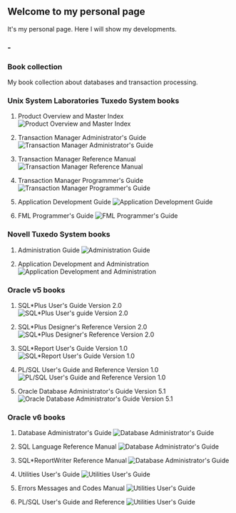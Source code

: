 ## Welcome to my personal page

It's my personal page. Here I will show my developments.

### -

### Book collection

My book collection about databases and transaction processing.

### Unix System Laboratories Tuxedo System books

1. Product Overview and Master Index
![Product Overview and Master Index](/assets/images/IMG_0048_r.jpg)

2. Transaction Manager Administrator's Guide
![Transaction Manager Administrator's Guide](/assets/images/IMG_0049_r.jpg)

3. Transaction Manager Reference Manual
![Transaction Manager Reference Manual](/assets/images/IMG_0050_r.jpg)

4. Transaction Manager Programmer's Guide
![Transaction Manager Programmer's Guide](/assets/images/IMG_0051_r.jpg)

5. Application Development Guide
![Application Development Guide](/assets/images/IMG_0052_r.jpg)

6. FML Programmer's Guide
![FML Programmer's Guide](/assets/images/IMG_0053_r.jpg)

### Novell Tuxedo System books

1. Administration Guide
![Administration Guide](/assets/images/IMG_0046_r.jpg) 

2. Application Development and Administration
![Application Development and Administration](/assets/images/IMG_0047_r.jpg)

### Oracle v5 books

1. SQL*Plus User's Guide Version 2.0
![SQL*Plus User's guide Version 2.0](/assets/images/IMG_0036_r.JPG)

2. SQL*Plus Designer's Reference Version 2.0
![SQL*Plus Designer's Reference Version 2.0](/assets/images/IMG_0039_r.JPG)

3. SQL*Report User's Guide Version 1.0
![SQL*Report User's Guide Version 1.0](/assets/images/IMG_0042_r.JPG)

4. PL/SQL User's Guide and Reference Version 1.0
![PL/SQL User's Guide and Reference Version 1.0](/assets/images/IMG_0043_r.JPG)

5. Oracle Database Administrator's Guide Version 5.1
![Oracle Database Administrator's Guide Version 5.1](/assets/images/IMG_0044_r.JPG)

### Oracle v6 books

1. Database Administrator's Guide
![Database Administrator's Guide](/assets/images/IMG_0063_r.JPG)

2. SQL Language Reference Manual
![Database Administrator's Guide](/assets/images/IMG_0068_r.JPG)

3. SQL*ReportWriter Reference Manual
![Database Administrator's Guide](/assets/images/IMG_0072_r.JPG)

4. Utilities User's Guide
![Utilities User's Guide](/assets/images/IMG_0077_r.JPG)

5. Errors Messages and Codes Manual
![Utilities User's Guide](/assets/images/IMG_0082_r.JPG)

6. PL/SQL User's Guide and Reference
![Utilities User's Guide](/assets/images/IMG_0090_r.JPG)
